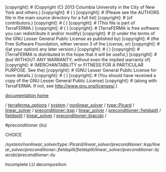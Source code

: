 [copyright]: # (Copyright (C) 2013 Columbia University in the City of New York and others.)
[copyright]: # ( )
[copyright]: # (Please see the AUTHORS file in the main source directory for a full list)
[copyright]: # (of contributors.)
[copyright]: # ( )
[copyright]: # (This file is part of TerraFERMA.)
[copyright]: # ( )
[copyright]: # (TerraFERMA is free software: you can redistribute it and/or modify)
[copyright]: # (it under the terms of the GNU Lesser General Public License as published by)
[copyright]: # (the Free Software Foundation, either version 3 of the License, or)
[copyright]: # ((at your option) any later version.)
[copyright]: # ( )
[copyright]: # (TerraFERMA is distributed in the hope that it will be useful,)
[copyright]: # (but WITHOUT ANY WARRANTY; without even the implied warranty of)
[copyright]: # (MERCHANTABILITY or FITNESS FOR A PARTICULAR PURPOSE. See the)
[copyright]: # (GNU Lesser General Public License for more details.)
[copyright]: # ( )
[copyright]: # (You should have received a copy of the GNU Lesser General Public License)
[copyright]: # (along with TerraFERMA. If not, see <http://www.gnu.org/licenses/>.)

[documentation home](Documentation)

/ [terraferma_options](../../../../../../../../../../../terraferma_options.md) / [system](../../../../../../../../../../system.md) / [nonlinear_solver](../../../../../../../../../nonlinear_solver.md) / [type::Picard](../../../../../../../../type__Picard.md) / [linear_solver](../../../../../../../linear_solver.md) / [preconditioner::ksp](../../../../../../preconditioner__ksp.md) / [linear_solver](../../../../../linear_solver.md) / [preconditioner::fieldsplit](../../../../preconditioner__fieldsplit.md) / [fieldsplit](../../../fieldsplit.md) / [linear_solver](../../linear_solver.md) / [preconditioner::bjacobi](../preconditioner__bjacobi.md) /

#preconditioner (ilu)

CHOICE 

*/system/nonlinear_solver/type::Picard/linear_solver/preconditioner::ksp/linear_solver/preconditioner::fieldsplit/fieldsplit/linear_solver/preconditioner::bjacobi/preconditioner::ilu*

Incomplete LU decomposition

[autogenerated]: # (This file was automatically generated from the schema file:/home/cwilson/repos/github/TerraFERMA/TerraFERMA/buckettools/schemas/solvers.rng.)

